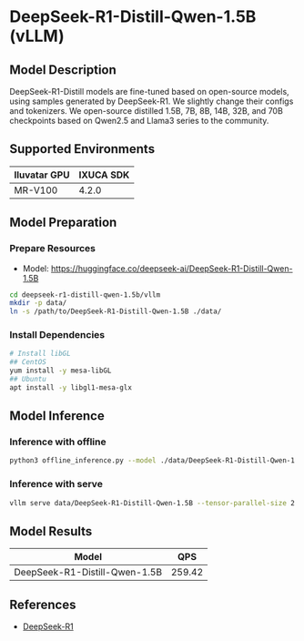 # DeepSeek-R1-Distill-Qwen-1.5B (vLLM)

## Model Description

DeepSeek-R1-Distill models are fine-tuned based on open-source models, using samples generated by DeepSeek-R1. We
slightly change their configs and tokenizers.  We open-source distilled 1.5B, 7B, 8B, 14B, 32B, and 70B checkpoints
based on Qwen2.5 and Llama3 series to the community.

## Supported Environments

| Iluvatar GPU | IXUCA SDK |
|--------------|-----------|
| MR-V100      | 4.2.0     |

## Model Preparation

### Prepare Resources

- Model: <https://huggingface.co/deepseek-ai/DeepSeek-R1-Distill-Qwen-1.5B>

```bash
cd deepseek-r1-distill-qwen-1.5b/vllm
mkdir -p data/
ln -s /path/to/DeepSeek-R1-Distill-Qwen-1.5B ./data/
```

### Install Dependencies

```bash
# Install libGL
## CentOS
yum install -y mesa-libGL
## Ubuntu
apt install -y libgl1-mesa-glx
```

## Model Inference

### Inference with offline

```bash
python3 offline_inference.py --model ./data/DeepSeek-R1-Distill-Qwen-1.5B --max-tokens 256 -tp 1 --temperature 0.0 --max-model-len 3096
```

### Inference with serve

```bash
vllm serve data/DeepSeek-R1-Distill-Qwen-1.5B --tensor-parallel-size 2 --max-model-len 32768 --enforce-eager --trust-remote-code
```

## Model Results

| Model                         | QPS    |
|-------------------------------|--------|
| DeepSeek-R1-Distill-Qwen-1.5B | 259.42 |

## References

- [DeepSeek-R1](https://github.com/deepseek-ai/DeepSeek-R1)
